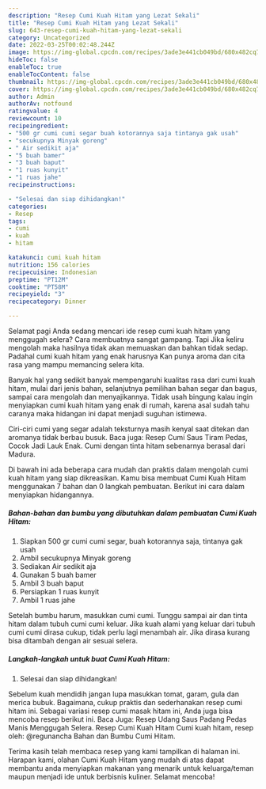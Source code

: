 ```yaml
---
description: "Resep Cumi Kuah Hitam yang Lezat Sekali"
title: "Resep Cumi Kuah Hitam yang Lezat Sekali"
slug: 643-resep-cumi-kuah-hitam-yang-lezat-sekali
category: Uncategorized
date: 2022-03-25T00:02:48.244Z
image: https://img-global.cpcdn.com/recipes/3ade3e441cb049bd/680x482cq70/cumi-kuah-hitam-foto-resep-utama.jpg
hideToc: false
enableToc: true
enableTocContent: false
thumbnail: https://img-global.cpcdn.com/recipes/3ade3e441cb049bd/680x482cq70/cumi-kuah-hitam-foto-resep-utama.jpg
cover: https://img-global.cpcdn.com/recipes/3ade3e441cb049bd/680x482cq70/cumi-kuah-hitam-foto-resep-utama.jpg
author: Admin
authorAv: notfound
ratingvalue: 4
reviewcount: 10
recipeingredient:
- "500 gr cumi cumi segar buah kotorannya saja tintanya gak usah"
- "secukupnya Minyak goreng"
- " Air sedikit aja"
- "5 buah bamer"
- "3 buah baput"
- "1 ruas kunyit"
- "1 ruas jahe"
recipeinstructions:

- "Selesai dan siap dihidangkan!"
categories:
- Resep
tags:
- cumi
- kuah
- hitam

katakunci: cumi kuah hitam 
nutrition: 156 calories
recipecuisine: Indonesian
preptime: "PT12M"
cooktime: "PT58M"
recipeyield: "3"
recipecategory: Dinner

---
```



Selamat pagi Anda sedang mencari ide resep cumi kuah hitam yang menggugah selera? Cara membuatnya sangat gampang. Tapi Jika keliru mengolah maka hasilnya tidak akan memuaskan dan bahkan tidak sedap. Padahal cumi kuah hitam yang enak harusnya Kan punya aroma dan cita rasa yang mampu memancing selera kita.


Banyak hal yang sedikit banyak mempengaruhi kualitas rasa dari cumi kuah hitam, mulai dari jenis bahan, selanjutnya pemilihan bahan segar dan bagus, sampai cara mengolah dan menyajikannya. Tidak usah bingung kalau ingin menyiapkan cumi kuah hitam yang enak di rumah, karena asal sudah tahu caranya maka hidangan ini dapat menjadi suguhan istimewa.

Ciri-ciri cumi yang segar adalah teksturnya masih kenyal saat ditekan dan aromanya tidak berbau busuk. Baca juga: Resep Cumi Saus Tiram Pedas, Cocok Jadi Lauk Enak. Cumi dengan tinta hitam sebenarnya berasal dari Madura.


Di bawah ini ada beberapa cara mudah dan praktis dalam mengolah cumi kuah hitam yang siap dikreasikan. Kamu bisa membuat Cumi Kuah Hitam menggunakan 7 bahan dan 0 langkah pembuatan. Berikut ini cara dalam menyiapkan hidangannya.

<!--inarticleads1-->

##### Bahan-bahan dan bumbu yang dibutuhkan dalam pembuatan Cumi Kuah Hitam:

1. Siapkan 500 gr cumi cumi segar, buah kotorannya saja, tintanya gak usah
1. Ambil secukupnya Minyak goreng
1. Sediakan  Air sedikit aja
1. Gunakan 5 buah bamer
1. Ambil 3 buah baput
1. Persiapkan 1 ruas kunyit
1. Ambil 1 ruas jahe


Setelah bumbu harum, masukkan cumi cumi. Tunggu sampai air dan tinta hitam dalam tubuh cumi cumi keluar. Jika kuah alami yang keluar dari tubuh cumi cumi dirasa cukup, tidak perlu lagi menambah air. Jika dirasa kurang bisa ditambah dengan air sesuai selera. 

<!--inarticleads2-->

##### Langkah-langkah untuk buat Cumi Kuah Hitam:


1. Selesai dan siap dihidangkan!

Sebelum kuah mendidih jangan lupa masukkan tomat, garam, gula dan merica bubuk. Bagaimana, cukup praktis dan sederhanakan resep cumi hitam ini. Sebagai variasi resep cumi masak hitam ini, Anda juga bisa mencoba resep berikut ini. Baca Juga: Resep Udang Saus Padang Pedas Manis Menggugah Selera. Resep Cumi Kuah Hitam Cumi kuah hitam, resep oleh: @regunancha Bahan dan Bumbu Cumi Hitam. 

Terima kasih telah membaca resep yang kami tampilkan di halaman ini. Harapan kami, olahan Cumi Kuah Hitam yang mudah di atas dapat membantu anda menyiapkan makanan yang menarik untuk keluarga/teman maupun menjadi ide untuk berbisnis kuliner. Selamat mencoba!
